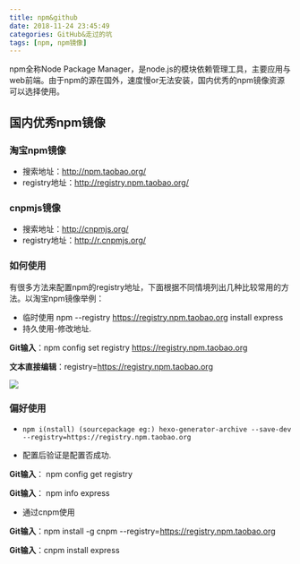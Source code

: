 ```yaml
---
title: npm&github
date: 2018-11-24 23:45:49
categories: GitHub&走过的坑
tags: [npm, npm镜像]
---
```


npm全称Node Package Manager，是node.js的模块依赖管理工具，主要应用与web前端。由于npm的源在国外，速度慢or无法安装，国内优秀的npm镜像资源可以选择使用。

## 国内优秀npm镜像
### 淘宝npm镜像
- 搜索地址：http://npm.taobao.org/
- registry地址：http://registry.npm.taobao.org/

### cnpmjs镜像
- 搜索地址：http://cnpmjs.org/
- registry地址：http://r.cnpmjs.org/

### 如何使用
有很多方法来配置npm的registry地址，下面根据不同情境列出几种比较常用的方法。以淘宝npm镜像举例：

- 临时使用
 npm --registry https://registry.npm.taobao.org install express
- 持久使用-修改地址.

**Git输入**：npm config set registry https://registry.npm.taobao.org

**文本直接编辑**：registry=https://registry.npm.taobao.org

![](https://i.imgur.com/kLLhBUq.png)

### 偏好使用
- 
	```
	npm i(nstall) (sourcepackage eg:) hexo-generator-archive --save-dev --registry=https://registry.npm.taobao.org
	```
- 配置后验证是配置否成功.


**Git输入**： npm config get registry
 
**Git输入**： npm info express


- 通过cnpm使用

**Git输入**：npm install -g cnpm --registry=https://registry.npm.taobao.org

**Git输入**：cnpm install express


